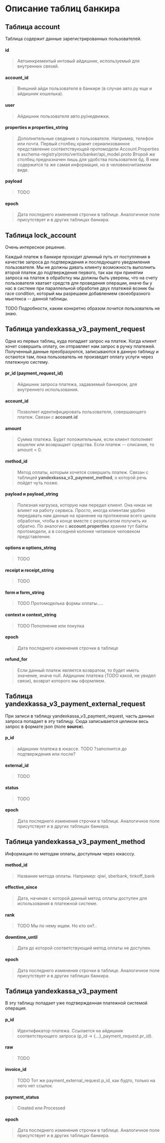 Описание таблиц банкира
==================================================================

Таблица account
------------------------------------------------------------------

Таблица содержит данные зарегистрированных пользователей.

#### id  
> Автоинкрементый интовый айдишник, используемый для внутренних связей. 

#### account_id
> Внешний айди пользователя в банкире (в случае авто.ру еще и айдишник кошелька).

#### user
> Айдишник пользователя авто.ру/недвижки.

#### properties и properties_string
> Дополнительные сведения о пользователе. Например, телефон или почта.
> Первый столбец хранит сериализованное представление соответствующей протомодели 
> Account.Properties в aschema-registry/proto/vertis/banker/api_model.proto
> Второй же столбец предназначен лишь для удобства пользователя бд.
> В нем содержится та же самая информация, но в человекочитаемом виде.

#### payload
> TODO

#### epoch 
> Дата последнего изменения строчки в таблице. 
> Аналогичное поле присутствует и в других таблицах банкира.


Таблица lock_account
------------------------------------------------------------------

Очень интересное решение. 

Каждый платеж в банкире проходит длинный путь от поступления в качестве 
запроса до подтверждения и последующего уведомления пользователя.
Мы не должны давать клиенту возможность выполнить второй платеж до подтверждения 
первого, так как при принятии запроса на платеж в обработку мы должны быть уверены, 
что на счету пользователя хватает средств для проведения операции, иначе бы 
у нас в системе при параллельной обработке двух платежей возник бы race condition, 
который мы разрешаем добавлением своеобразного мьютекса -- данной таблицы.

TODO Подробности, каким конкретно образом лочится пользователь не знаю.


Таблица yandexkassa_v3_payment_request
------------------------------------------------------------------

Одна из первых таблиц, куда попадает запрос на платеж.
Когда клиент хочет совершить оплату, он отправляет нам запрос в ручку платежей.
Полученный данные преобразуются, записываются в данную таблицу и остаются там, 
пока пользователь не произведет оплату услуги через платежную систему. 

#### pr_id (payment_request_id)
> Айдишник запроса платежа, задаваемый банкиром, для внутреннего использования.

#### account_id
> Позволяет идентифицировать пользователя, совершающего платеж. Связан с **account.id**

#### amount
> Сумма платежа. Будет положительным, если клиент пополняет кошелек или возвращает средства.
> Если платеж -- списание, то amount < 0.

#### method_id
> Метод оплаты, которым хочется совершить платеж. 
> Связан с таблицей **yandexkassa_v3_payment_method**, о которой речь пойдет чуть позже.

#### payload и payload_string
> Полезная нагрузка, которую нам передал клиент. Она никак не влияет на работу сервиса. 
> Просто, иногда клиентам удобно передавать нам данные на хранение на протяжении всего 
> цикла обработки, чтобы в конце вместе с результатом получить их обратно.
> По аналогии с **account.properties** храним тут байты протомодели, а в соседней колонке 
> читаемое человеком представление. 

#### options и options_string
> TODO

#### receipt и receipt_string
> TODO

#### form и form_string
> TODO Протомоделька формы оплаты.....

#### context и context_string
> TODO Пополнение или покупка

#### epoch
> Дата последнего изменения строчки в таблице

#### refund_for
> Если данный платеж является возвратом, то будет иметь значение, иначе null.
> Айдишник платежа (TODO какой, не увидел связи), возврат которого мы оформляем.


Таблица yandexkassa_v3_payment_external_request
------------------------------------------------------------------
При записи в таблицу yandexkassa_v3_payment_request, часть данных запроса попадает
в эту таблицу. Сюда записывается целиком весь запрос в формате json (поле **source**).
#### p_id
> айдишник платежа в юкассе. TODO ?заполнится до подтверждения или после?

#### external_id
> TODO

#### status
> TODO

#### epoch
> Дата последнего изменения строчки в таблице.
> Аналогичное поле присутствует и в других таблицах банкира.


Таблица yandexkassa_v3_payment_method
------------------------------------------------------------------
Информация по методам оплаты, доступным через юкасссу.

#### method_id
> Название метода оплаты. Например: qiwi, sberbank, tinkoff_bank

#### effective_since
> Дата, начиная с которой данный метод оплаты доступен для использования в платежной системе.

#### rank
> TODO Мы по нему ищем. Но кто он?.. 

#### downtime_until
> Дата до которой соответствующий метод оплаты не доступен.

#### epoch
> Дата последнего изменения строчки в таблице.
> Аналогичное поле присутствует и в других таблицах банкира. 


Таблица yandexkassa_v3_payment
------------------------------------------------------------------
В эту таблицу попадает уже подтвержденная платежной системой операция.

#### p_id
> Идентификатор платежа. Ссылается на айдишник соответствующего запроса 
> (p_id -> {...}_payment_request.pr_id).

#### raw
> TODO

#### invoice_id
> TODO Тот же payment_external_request.p_id, как будто, только на него нет ссылок.

#### payment_status
> Created или Processed

#### epoch
> Дата последнего изменения строчки в таблице.
> Аналогичное поле присутствует и в других таблицах банкира.
